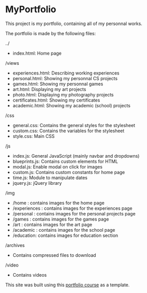 # MyPortfolio

This project is my portfolio, containing all of my personnal works.

The portfolio is made by the following files: 

../
- index.html: Home page

/views
- experiences.html: Describing working experiences
- personal.html: Showing my personnal CS projects
- games.html: Showing my personnal games
- art.html: Displaying my art projects
- photo.html: Displaying my photography projects
- certificates.html: Showing my certificates
- academic.html: Showing my academic (school) projects

/css
- general.css: Contains the general styles for the stylesheet
- custom.css: Contains the variables for the stylesheet
- style.css: Main CSS

/js
- index.js: General JavaScript (mainly navbar and dropdowns)
- blueprints.js: Contains custom elements for HTML
- modal.js: Enable modal on click for images
- custom.js: Contains custom constants for home page
- time.js: Module to manipulate dates
- jquery.js: jQuery library

/img
- /home : contains images for the home page
- /experiences : contains images for the experiences page
- /personal : contains images for the personal projects page
- /games : contains images for the games page
- /art : contains images for the art page
- /academic : contains images for the school page
- /education: contains images for education section

/archives
- Contains compressed files to download

/video
- Contains videos


This site was built using this [portfolio course](https://youtu.be/_xkSvufmjEs?si=sTo628TZXGkxunje) as a template.
